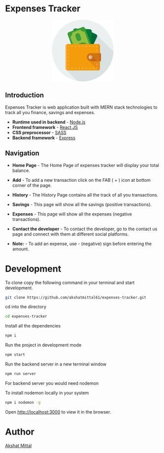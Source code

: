 # Expenses Tracker

<p align="center">
<img src="./public/images/favicon.svg" alt="Expenses Tracker" width="200" height="200" />
</p>

## Introduction

Expenses Tracker is web application built with MERN stack technologies to track all you finance, savings and expenses.

-   **Runtime used in backend** - [Node.js](https://nodejs.org/)
-   **Frontend framework** - [React JS](https://reactjs.org/)
-   **CSS preprocessor** - [SASS](https://sass-lang.com/)
-   **Backend framework** - [Express](https://expressjs.com/)

## Navigation

-   **Home Page** - The Home Page of expenses tracker will display your total balance.

-   **Add** - To add a new transaction click on the FAB ( + ) icon at bottom corner of the page.

-   **History** - The History Page contains all the track of all you transactions.

-   **Savings** - This page will show all the savings (positive transactions).

-   **Expenses** - This page will show all the expenses (negative transactions).

-   **Contact the developer** - To contact the developer, go to the contact us page and connect with them at different social platforms.

- **Note:**  - To add an expense, use - (negative) sign before entering the amount.

# Development

To clone copy the following command in your terminal and start development.

```sh
git clone https://github.com/akshatmittal61/expenses-tracker.git
```

cd into the directory

```sh
cd expenses-tracker
```

Install all the dependencies

```sh
npm i
```

Run the project in development mode

```sh
npm start
```

Run the backend server in a new terminal window

```sh
npm run server
```

For backend server you would need nodemon

To install nodemon locally in your system

```sh
npm i nodemon -g
```

Open [http://localhost:3000](http://localhost:3000) to view it in the browser.

# Author

[Akshat Mittal](https://akshatmittal61.github.io/portfolio)
